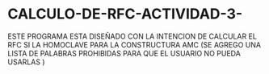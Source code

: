 # CALCULO-DE-RFC-ACTIVIDAD-3-
ESTE PROGRAMA ESTA DISEÑADO CON LA INTENCION DE CALCULAR EL RFC SI LA HOMOCLAVE PARA LA CONSTRUCTURA AMC (SE AGREGO UNA LISTA DE PALABRAS PROHIBIDAS PARA QUE EL USUARIO NO PUEDA USARLAS )
